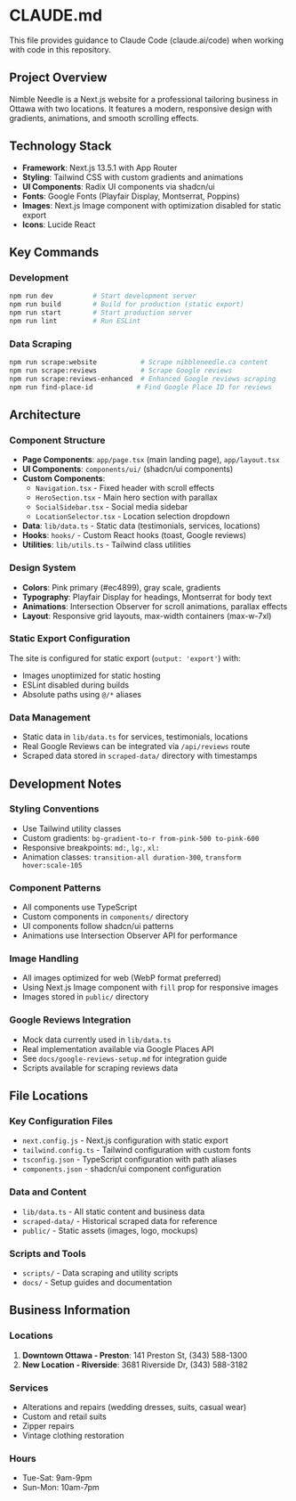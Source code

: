 # CLAUDE.md

This file provides guidance to Claude Code (claude.ai/code) when working with code in this repository.

## Project Overview

Nimble Needle is a Next.js website for a professional tailoring business in Ottawa with two locations. It features a modern, responsive design with gradients, animations, and smooth scrolling effects.

## Technology Stack
- **Framework**: Next.js 13.5.1 with App Router
- **Styling**: Tailwind CSS with custom gradients and animations
- **UI Components**: Radix UI components via shadcn/ui
- **Fonts**: Google Fonts (Playfair Display, Montserrat, Poppins)
- **Images**: Next.js Image component with optimization disabled for static export
- **Icons**: Lucide React

## Key Commands

### Development
```bash
npm run dev          # Start development server
npm run build        # Build for production (static export)
npm run start        # Start production server
npm run lint         # Run ESLint
```

### Data Scraping
```bash
npm run scrape:website           # Scrape nibbleneedle.ca content
npm run scrape:reviews           # Scrape Google reviews
npm run scrape:reviews-enhanced  # Enhanced Google reviews scraping
npm run find-place-id           # Find Google Place ID for reviews
```

## Architecture

### Component Structure
- **Page Components**: `app/page.tsx` (main landing page), `app/layout.tsx`
- **UI Components**: `components/ui/` (shadcn/ui components)
- **Custom Components**: 
  - `Navigation.tsx` - Fixed header with scroll effects
  - `HeroSection.tsx` - Main hero section with parallax
  - `SocialSidebar.tsx` - Social media sidebar
  - `LocationSelector.tsx` - Location selection dropdown
- **Data**: `lib/data.ts` - Static data (testimonials, services, locations)
- **Hooks**: `hooks/` - Custom React hooks (toast, Google reviews)
- **Utilities**: `lib/utils.ts` - Tailwind class utilities

### Design System
- **Colors**: Pink primary (#ec4899), gray scale, gradients
- **Typography**: Playfair Display for headings, Montserrat for body text
- **Animations**: Intersection Observer for scroll animations, parallax effects
- **Layout**: Responsive grid layouts, max-width containers (max-w-7xl)

### Static Export Configuration
The site is configured for static export (`output: 'export'`) with:
- Images unoptimized for static hosting
- ESLint disabled during builds
- Absolute paths using `@/*` aliases

### Data Management
- Static data in `lib/data.ts` for services, testimonials, locations
- Real Google Reviews can be integrated via `/api/reviews` route
- Scraped data stored in `scraped-data/` directory with timestamps

## Development Notes

### Styling Conventions
- Use Tailwind utility classes
- Custom gradients: `bg-gradient-to-r from-pink-500 to-pink-600`
- Responsive breakpoints: `md:`, `lg:`, `xl:`
- Animation classes: `transition-all duration-300`, `transform hover:scale-105`

### Component Patterns
- All components use TypeScript
- Custom components in `components/` directory
- UI components follow shadcn/ui patterns
- Animations use Intersection Observer API for performance

### Image Handling
- All images optimized for web (WebP format preferred)
- Using Next.js Image component with `fill` prop for responsive images
- Images stored in `public/` directory

### Google Reviews Integration
- Mock data currently used in `lib/data.ts`
- Real implementation available via Google Places API
- See `docs/google-reviews-setup.md` for integration guide
- Scripts available for scraping reviews data

## File Locations

### Key Configuration Files
- `next.config.js` - Next.js configuration with static export
- `tailwind.config.ts` - Tailwind configuration with custom fonts
- `tsconfig.json` - TypeScript configuration with path aliases
- `components.json` - shadcn/ui component configuration

### Data and Content
- `lib/data.ts` - All static content and business data
- `scraped-data/` - Historical scraped data for reference
- `public/` - Static assets (images, logo, mockups)

### Scripts and Tools
- `scripts/` - Data scraping and utility scripts
- `docs/` - Setup guides and documentation

## Business Information

### Locations
1. **Downtown Ottawa - Preston**: 141 Preston St, (343) 588-1300
2. **New Location - Riverside**: 3681 Riverside Dr, (343) 588-3182

### Services
- Alterations and repairs (wedding dresses, suits, casual wear)
- Custom and retail suits
- Zipper repairs
- Vintage clothing restoration

### Hours
- Tue-Sat: 9am-9pm
- Sun-Mon: 10am-7pm